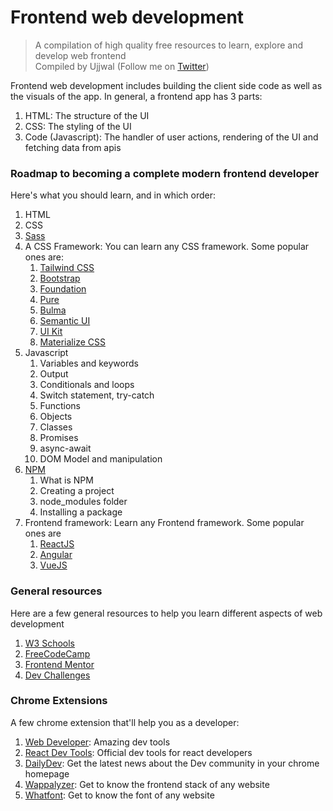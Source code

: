 # Frontend web development

> A compilation of high quality free resources to learn, explore and develop web frontend <br/>
> Compiled by Ujjwal
> (Follow me on [Twitter](https://twitter.com/ujjwalscript))

Frontend web development includes building the client side code as well as the visuals of the app. In general, a frontend app has 3 parts:

1. HTML: The structure of the UI
2. CSS: The styling of the UI
3. Code (Javascript): The handler of user actions, rendering of the UI and fetching data from apis

### Roadmap to becoming a complete modern frontend developer
Here's what you should learn, and in which order:
<br>
1. HTML
2. CSS 
3. [Sass](https://sass-lang.com/documentation/syntax)
4. A CSS Framework: You can learn any CSS framework. Some popular ones are:
   1. [Tailwind CSS](https://tailwindcss.com/)
   2. [Bootstrap](https://getbootstrap.com/)
   3. [Foundation](https://foundation.zurb.com/)
   4. [Pure](https://purecss.io/)
   5. [Bulma](https://bulma.io/)
   6. [Semantic UI](https://semantic-ui.com/)
   7. [UI Kit](https://getuikit.com/)
   8. [Materialize CSS](https://materializecss.com/)
5. Javascript 
   1. Variables and keywords
   2. Output
   3. Conditionals and loops
   4. Switch statement, try-catch
   5. Functions
   6. Objects
   7. Classes
   8. Promises
   9. async-await
   10. DOM Model and manipulation
6. [NPM](https://www.npmjs.com/)
   1. What is NPM
   2. Creating a project
   3. node_modules folder
   4. Installing a package
7. Frontend framework: Learn any Frontend framework. Some popular ones are
   1. [ReactJS](https://reactjs.org/)
   2. [Angular](https://angular.io/)
   3. [VueJS](https://vuejs.org/)

### General resources

Here are a few general resources to help you learn different aspects of web development

1. [W3 Schools](https://www.w3schools.com/)
2. [FreeCodeCamp](https://freecodecamp.org)
3. [Frontend Mentor](http://frontendmentor.io/)
4. [Dev Challenges](https://devchallenges.io/)

### Chrome Extensions

A few chrome extension that'll help you as a developer:

1. [Web Developer](https://chrome.google.com/webstore/detail/web-developer/bfbameneiokkgbdmiekhjnmfkcnldhhm): Amazing dev tools
1. [React Dev Tools](https://chrome.google.com/webstore/detail/react-developer-tools/fmkadmapgofadopljbjfkapdkoienihi?hl=en): Official dev tools for react developers
1. [DailyDev](https://api.daily.dev/get?r=rahxul): Get the latest news about the Dev community in your chrome homepage
1. [Wappalyzer](https://chrome.google.com/webstore/detail/wappalyzer/gppongmhjkpfnbhagpmjfkannfbllamg): Get to know the frontend stack of any website
1. [Whatfont](https://chrome.google.com/webstore/detail/whatfont/jabopobgcpjmedljpbcaablpmlmfcogm): Get to know the font of any website


